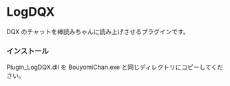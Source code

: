 # LogDQX
DQX のチャットを棒読みちゃんに読み上げさせるプラグインです。

### インストール

Plugin_LogDQX.dll を BouyomiChan.exe と同じディレクトリにコピーしてください。
